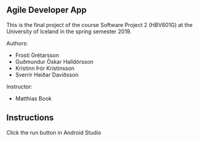 ## Agile Developer App
This is the final project of the course Software Project 2 (HBV601G) at the University of Iceland in the spring semester 2019.

Authors:
* Frosti Grétarsson
* Guðmundur Óskar Halldórsson
* Kristinn Þór Kristinsson
* Sverrir Heiðar Davíðsson

Instructor:
* Matthias Book

## Instructions
Click the run button in Android Studio

